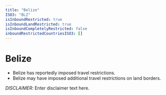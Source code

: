 ```yaml
---
title: "Belize"
ISO3: "BLZ"
isInboundRestricted: true
isInboundLandRestricted: true
isInboundCompletelyRestricted: false
inboundRestrictedCountriesISO3: []
---
```


# Belize

* Belize has reportedly imposed travel restrictions.
* Belize may have imposed additional travel restrictions on land borders.

*DISCLAIMER*: Enter disclaimer text here.
